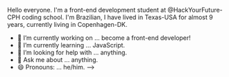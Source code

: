 Hello everyone. I'm a front-end development student at @HackYourFuture-CPH coding school. I'm Brazilian, I have lived in Texas-USA for almost 9 years, currently living in Copenhagen-DK.

- 🔭 I’m currently working on ... become a front-end developer!
- 🌱 I’m currently learning ... JavaScript.
- 🤔 I’m looking for help with ... anything.
- 💬 Ask me about ... anything.
- 😄 Pronouns: ... he/him.
-->
